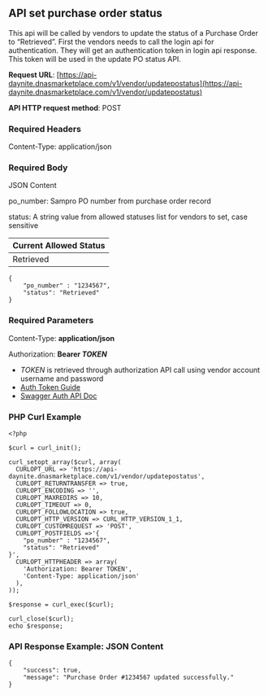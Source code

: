 <!--

---

layout: template

title: auth

filename: setpostatus.md

--- 

-->

## API set purchase order status

This api will be called by vendors to update the status of a Purchase Order to “Retrieved”. First the vendors needs to call the login api for authentication. They will get an authentication token in login api response. This token will be used in the update PO status API.

**Request URL**: [https://api-daynite.dnasmarketplace.com/v1/vendor/updatepostatus](https://api-daynite.dnasmarketplace.com/v1/vendor/updatepostatus)

**API HTTP request method**: POST  

### Required Headers

Content-Type: application/json

### Required Body
JSON Content

po_number: Sampro PO number from purchase order record

status: A string value from allowed statuses list for vendors to set, case sensitive


| Current Allowed Status 	|
|--						|
|	Retrieved							|

```
{
    "po_number" : "1234567",
    "status": "Retrieved"
}
```

### Required Parameters

Content-Type: **application/json**

Authorization: **Bearer *TOKEN*** 

- *TOKEN* is retrieved through authorization API call using vendor account username and password
-  [Auth Token Guide](auth.md)
-  [Swagger Auth API Doc](https://punchout-daynite.dnasmarketplace.com/api-docs/)

### PHP Curl Example
```
<?php

$curl = curl_init();

curl_setopt_array($curl, array(
  CURLOPT_URL => 'https://api-daynite.dnasmarketplace.com/v1/vendor/updatepostatus',
  CURLOPT_RETURNTRANSFER => true,
  CURLOPT_ENCODING => '',
  CURLOPT_MAXREDIRS => 10,
  CURLOPT_TIMEOUT => 0,
  CURLOPT_FOLLOWLOCATION => true,
  CURLOPT_HTTP_VERSION => CURL_HTTP_VERSION_1_1,
  CURLOPT_CUSTOMREQUEST => 'POST',
  CURLOPT_POSTFIELDS =>'{
    "po_number" : "1234567",
    "status": "Retrieved"
}',
  CURLOPT_HTTPHEADER => array(
    'Authorization: Bearer TOKEN',
    'Content-Type: application/json'
  ),
));

$response = curl_exec($curl);

curl_close($curl);
echo $response;

```

### API Response Example: JSON Content

```
{
    "success": true,
    "message": "Purchase Order #1234567 updated successfully."
}
```



